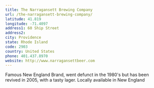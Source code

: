 ```yaml
---
title: The Narragansett Brewing Company
url: /the-narragansett-brewing-company/
latitude: 41.819
longitude: -71.4097
address1: 60 Ship Street
address2: 
city: Providence
state: Rhode Island
code: 2903
country: United States
phone: 401.437.8970
website: http://www.narragansettbeer.com
---
```

Famous New England Brand, went defunct in the 1980's but has been revived in 2005, with a tasty lager. Locally available in New England
